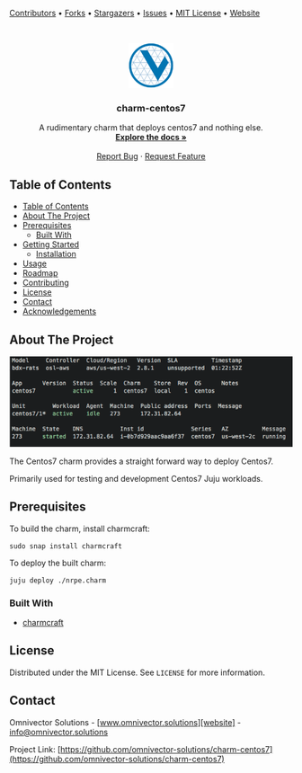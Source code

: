 <!--
*** This document uses markdown "reference style" links for readability.
*** Reference links are enclosed in brackets [ ] instead of parentheses ( ).
*** See bellow for the declaration of the reference variables
*** for contributors-url, forks-url, etc. Find and replace "repo_template" with your repo name
*** https://www.markdownguide.org/basic-syntax/#reference-style-links
-->

<!-- MARKDOWN LINKS & IMAGES -->
<!-- https://www.markdownguide.org/basic-syntax/#reference-style-links -->

[contributors-url]: https://github.com/omnivector-solutions/charm-centos7/graphs/contributors
[forks-url]: https://github.com/omnivector-solutions/charm-centos7/network/members
[stars-url]: https://github.com/omnivector-solutions/charm-centos7/stargazers
[issues-url]: https://github.com/omnivector-solutions/charm-centos7/issues
[license-url]: https://github.com/omnivector-solutions/charm-centos7/blob/master/LICENSE.txt
[website]: https://www.omnivector.solutions
[product-screenshot]: .images/screenshot.png

[Contributors][contributors-url] •
[Forks][forks-url] •
[Stargazers][stars-url] •
[Issues][issues-url] •
[MIT License][license-url] •
[Website][website]

<!-- PROJECT LOGO -->
<br />
<p align="center">
  <a href="https://github.com/omnivector-solutions/charm-centos7">
    <img src=".images/logo.png" alt="Logo" width="80" height="80">
  </a>

  <h3 align="center">charm-centos7</h3>

  <p align="center">
   A rudimentary charm that deploys centos7 and nothing else.
    <br />
    <a href="https://github.com/omnivector-solutions/charm-centos7"><strong>Explore the docs »</strong></a>
    <br />
    <br />
    <a href="https://github.com/omnivector-solutions/charm-centos7/issues">Report Bug</a>
    ·
    <a href="https://github.com/omnivector-solutions/charm-centos7/issues">Request Feature</a>
  </p>
</p>

<!-- TABLE OF CONTENTS -->

## Table of Contents

- [Table of Contents](#table-of-contents)
- [About The Project](#about-the-project)
- [Prerequisites](#prerequisites)
  - [Built With](#built-with)
- [Getting Started](#getting-started)
  - [Installation](#installation)
- [Usage](#usage)
- [Roadmap](#roadmap)
- [Contributing](#contributing)
- [License](#license)
- [Contact](#contact)
- [Acknowledgements](#acknowledgements)

<!-- ABOUT THE PROJECT -->

## About The Project

[![charm-centos7 Screen Shot][product-screenshot]](https://github.com/omnivector-solutions/charm-centos7)

The Centos7 charm provides a straight forward way to deploy Centos7.

Primarily used for testing and development Centos7 Juju workloads.

## Prerequisites
To build the charm, install charmcraft:

    sudo snap install charmcraft

To deploy the built charm:

    juju deploy ./nrpe.charm

### Built With

- [charmcraft](https://github.com/canonical/charmcraft)

## License

Distributed under the MIT License. See `LICENSE` for more information.

<!-- CONTACT -->

## Contact

Omnivector Solutions - [www.omnivector.solutions][website] - <info@omnivector.solutions>

Project Link: [https://github.com/omnivector-solutions/charm-centos7](https://github.com/omnivector-solutions/charm-centos7)
